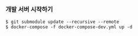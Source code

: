 ### 개발 서버 시작하기

```shell
$ git submodule update --recursive --remote
$ docker-compose -f docker-compose-dev.yml up -d
```
